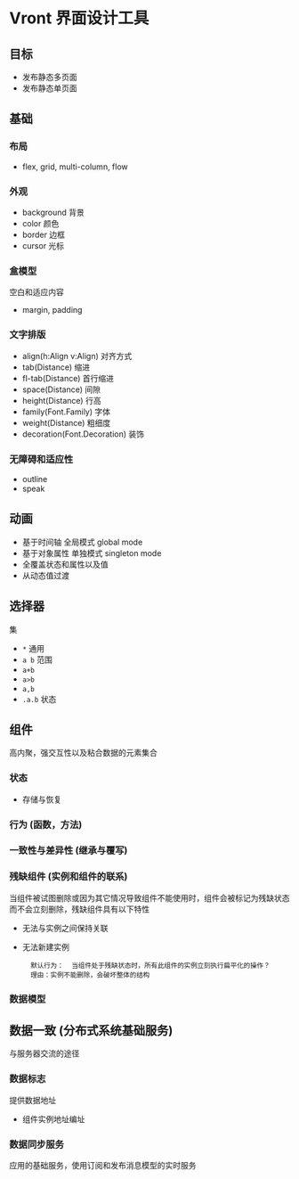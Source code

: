 
# Vront 界面设计工具

## 目标
+ 发布静态多页面
+ 发布静态单页面

## 基础
### 布局
+ flex, grid, multi-column, flow

### 外观
+ background 背景
+ color 颜色
+ border 边框
+ cursor 光标

### 盒模型
空白和适应内容
+ margin, padding

### 文字排版
+ align(h:Align v:Align) 对齐方式
+ tab(Distance) 缩进
+ fl-tab(Distance) 首行缩进
+ space(Distance) 间隙
+ height(Distance) 行高
+ family(Font.Family) 字体
+ weight(Distance) 粗细度
+ decoration(Font.Decoration) 装饰

### 无障碍和适应性
+ outline
+ speak

## 动画
+ 基于时间轴 全局模式 global mode
+ 基于对象属性 单独模式 singleton mode
+ 全覆盖状态和属性以及值
+ 从动态值过渡

## 选择器
集
+ `*` 通用
+ `a b` 范围
+ `a+b`
+ `a>b`
+ `a,b`
+ `.a.b` 状态

## 组件
高内聚，强交互性以及粘合数据的元素集合
### 状态
+ 存储与恢复

### 行为 (函数，方法)

### 一致性与差异性 (继承与覆写)

### 残缺组件 (实例和组件的联系)
当组件被试图删除或因为其它情况导致组件不能使用时，组件会被标记为残缺状态而不会立刻删除，残缺组件具有以下特性
+ 无法与实例之间保持关联
+ 无法新建实例

		默认行为：  当组件处于残缺状态时，所有此组件的实例立刻执行扁平化的操作？
		理由：实例不能删除，会破坏整体的结构
### 数据模型

## 数据一致 (分布式系统基础服务)
与服务器交流的途径

### 数据标志
提供数据地址
+ 组件实例地址编址

### 数据同步服务
应用的基础服务，使用订阅和发布消息模型的实时服务
<!--stackedit_data:
eyJoaXN0b3J5IjpbMjUyMTE4MjIzXX0=
-->